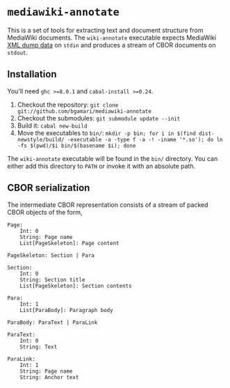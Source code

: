 # `mediawiki-annotate`

This is a set of tools for extracting text and document structure from MediaWiki
documents. The `wiki-annotate` executable expects MediaWiki
[XML dump data](https://www.mediawiki.org/wiki/Help:Export) on
`stdin` and produces a stream of CBOR documents on `stdout`.

## Installation

You'll need `ghc >=8.0.1` and `cabal-install >=0.24`.

 1. Checkout the repository: `git clone git://github.com/bgamari/mediawiki-annotate`
 2. Checkout the submodules: `git submodule update --init`
 3. Build it: `cabal new-build`
 4. Move the executables to `bin/`: `mkdir -p bin; for i in $(find dist-newstyle/build/ -executable -a -type f -a -! -iname '*.so'); do ln -fs $(pwd)/$i bin/$(basename $i); done`
 
The `wiki-annotate` executable will be found in the `bin/` directory. You can
either add this directory to `PATH` or invoke it with an absolute path.

## CBOR serialization

The intermediate CBOR representation consists of a stream of packed CBOR objects of the form,

```
Page:
    Int: 0
    String: Page name
    List[PageSkeleton]: Page content
    
PageSkeleton: Section | Para

Section:
    Int: 0
    String: Section title
    List[PageSkeleton]: Section contents
    
Para:
    Int: 1
    List[ParaBody]: Paragraph body
    
ParaBody: ParaText | ParaLink

ParaText:
    Int: 0
    String: Text
    
ParaLink:
    Int: 1
    String: Page name
    String: Anchor text
```
